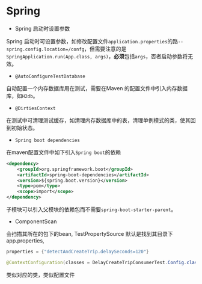 # Spring

* Spring 启动时设置参数

Spring 启动时可设置参数，如修改配置文件`application.properties`的路`--spring.config.location=/confg`，但需要注意的是`SpringApplication.run(App.class, args)`，**必须**包括`args`，否者启动参数将无效。

* `@AutoConfigureTestDatabase`

自动配置一个内存数据库用在测试，需要在Maven 的配置文件中引入内存数据库，如`H2db`。

* `@DirtiesContext`

在测试中可清理测试缓存，如清理内存数据库中的表，清理单例模式的类，使其回到初始状态。

* `Spring boot dependencies`

在maven配置文件中如下引入`Spring boot`的依赖
```xml
<dependency>
    <groupId>org.springframework.boot</groupId>
    <artifactId>spring-boot-dependencies</artifactId>
    <version>${spring.boot.version}</version>
    <type>pom</type>
    <scope>import</scope>
</dependency>
```

子模块可以引入父模块的依赖包而不需要`spring-boot-starter-parent`。



*  ComponentScan

会扫描其所在的包下的bean,  TestPropertySource 默认是找到其目录下app.properties,

```java
properties = {"detectAndCreateTrip.delaySeconds=120"}
```

```java
@ContextConfiguration(classes = DelayCreateTripConsumerTest.Config.class)
```

类似对应的类，类似配置文件